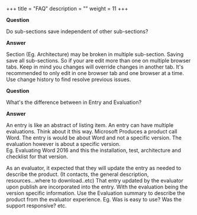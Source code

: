 +++
title = "FAQ"
description = ""
weight = 11
+++


**Question**

Do sub-sections save independent of other sub-sections?

**Answer**

Section (Eg. Architecture) may be broken in multiple sub-section.  Saving save all
sub-sections.   So if your are edit more than one on multiple browser tabs. 
Keep in mind you changes will override changes in another tab.  It's recommended 
to only edit in one browser tab and one browser at a time.  Use change history
to find resolve previous issues.

**Question**

What's the difference between in Entry and Evaluation?  

**Answer**

An entry is like an abstract of listing item. An entry can have multiple evaluations.
Think about it this way.  Microsoft Produces a product call Word.   The entry is would be about Word and not
a specific version.  The evaluation however is about a specific version.  
Eg. Evaluating Word 2016 and this the installation, test, architecture and checklist
for that version.

As an evaluator, it expected that they will update the entry as needed to 
describe the product.  (It contacts, the general description, resources...where to download..etc)
That entry updated by the evaluator upon publish are incorporated into the entry.
With the evaluation being the version specific information.  Use the Evaluation summary
to describe the product from the evaluator experience.  Eg. Was is easy to use? Was the support responsive? etc.
